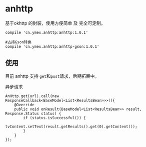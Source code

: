 # anhttp
基于okhttp 的封装，使用方便简单 及 完全可定制。


```
compile 'cn.ymex.anhttp:anhttp:1.0.1'

#支持Gson转换
compile 'cn.ymex.anhttp:anhttp-gson:1.0.1'
```

## 使用

目前 anhttp 支持 `get`和`post`请求，后期拓展中。

异步请求
```
AnHttp.get(url).call(new ResponseCallback<BaseModel<List<ResultsBean>>>(){
    @Override
    public void onResult(BaseModel<List<ResultsBean>> result, Response.Status status) {
        if (status.isSuccessful()) {
            tvContent.setText(result.getResults().get(0).getContent());
        }
    }
});
```